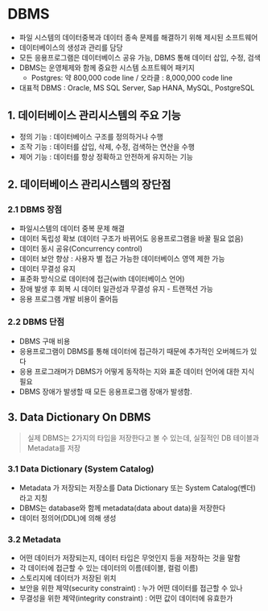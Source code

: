 # DBMS
- 파일 시스템의 데이터중복과 데이터 종속 문제를 해결하기 위해 제시된 소프트웨어
- 데이터베이스의 생성과 관리를 담당
- 모든 응용프로그램은 데이터베이스 공유 가능, DBMS 통해 데이터 삽입, 수정, 검색
- DBMS는 운영체제와 함께 중요한 시스템 소프트웨어 패키지 
  - Postgres: 약 800,000 code line / 오라클 : 8,000,000 code line
- 대표적 DBMS : Oracle, MS SQL Server, Sap HANA, MySQL, PostgreSQL

## 1. 데이터베이스 관리시스템의 주요 기능
- 정의 기능 : 데이터베이스 구조를 정의하거나 수행 <CAD>
- 조작 기능 : 데이터를 삽입, 삭제, 수정, 검색하는 연산을 수행
- 제어 기능 : 데이터를 항상 정확하고 안전하게 유지하는 기능

## 2. 데이터베이스 관리시스템의 장단점
### 2.1 DBMS 장점
  - 파일시스템의 데이터 중복 문제 해결
  - 데이터 독립성 확보 (데이터 구조가 바뀌어도 응용프로그램을 바꿀 필요 없음)
  - 데이터 동시 공유(Concurrency control)
  - 데이터 보안 향상 : 사용자 별 접근 가능한 데이터베이스 영역 제한 가능
  - 데이터 무결성 유지
  - 표준화 방식으로 데이터에 접근(with 데이터베이스 언어)
  - 장애 발생 후 회복 시 데이터 일관성과 무결성 유지 - 트랜잭션 가능
  - 응용 프로그램 개발 비용이 줄어듬
  
### 2.2 DBMS 단점
  - DBMS 구매 비용
  - 응용프로그램이 DBMS를 통해 데이터에 접근하기 때문에 추가적인 오버헤드가 있다
  - 응용 프로그래머가 DBMS가 어떻게 동작하는 지와 표준 데이터 언어에 대한 지식 필요
  - DBMS 장애가 발생할 때 모든 응용프로그램 장애가 발생함.
  
## 3. Data Dictionary On DBMS
> 실제 DBMS는 2가지의 타입을 저장한다고 볼 수 있는데, 실질적인 DB 테이블과 Metadata를 저장
  
### 3.1 Data Dictionary (System Catalog)
- Metadata 가 저장되는 저장소를 Data Dictionary 또는 System Catalog(벤더)라고 지칭
- DBMS는 database와 함께 metadata(data about data)을 저장한다
- 데이터 정의어(DDL)에 의해 생성
  
### 3.2 Metadata
- 어떤 데이터가 저장되는지, 데이터 타입은 무엇인지 등을 저장하는 것을 말함
- 각 데이터에 접근할 수 있는 데이터의 이름(테이블, 컬럼 이름)
- 스토리지에 데이터가 저장된 위치
- 보안을 위한 제약(security constraint) : 누가 어떤 데이터를 접근할 수 있나
- 무결성을 위한 제약(integrity constraint) : 어떤 값이 데이터에 유효한가
